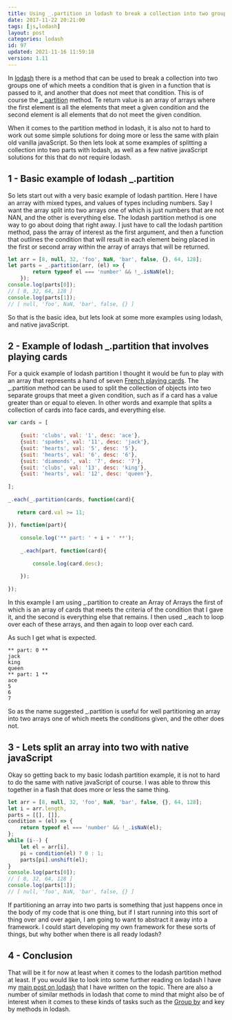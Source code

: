 ```yaml
---
title: Using _.partition in lodash to break a collection into two groups
date: 2017-11-22 20:21:00
tags: [js,lodash]
layout: post
categories: lodash
id: 97
updated: 2021-11-16 11:59:18
version: 1.11
---
```


In [lodash](http://lodash.com/) there is a method that can be used to break a collection into two groups one of which meets a condition that is given in a function that is passed to it, and another that does not meet that condition. This is of course the [\_.partition](https://lodash.com/docs/4.17.4#partition) method. Te return value is an array of arrays where the first element is all the elements that meet a given condition and the second element is all elements that do not meet the given condition.

When it comes to the partition method in lodash, it is also not to hard to work out some simple solutions for doing more or less the same with plain old vanilla javaScript. So then lets look at some examples of splitting a collection into two parts with lodash, as well as a few native javaScript solutions for this that do not require lodash.

<!-- more -->

## 1 - Basic example of lodash \_.partition

So lets start out with a very basic example of lodash partition. Here I have an array with mixed types, and values of types including numbers. Say I want the array split into two arrays one of which is just numbers that are not NAN, and the other is everything else. The lodash partition method is one way to go about doing that right away. I just have to call the lodash partition method, pass the array of interest as the first argument, and then a function that outlines the condition that will result in each element being placed in the first or second array within the array of arrays that will be returned.

```js
let arr = [8, null, 32, 'foo', NaN, 'bar', false, {}, 64, 128];
let parts = _.partition(arr, (el) => {
        return typeof el === 'number' && !_.isNaN(el);
    });
console.log(parts[0]);
// [ 8, 32, 64, 128 ]
console.log(parts[1]);
// [ null, 'foo', NaN, 'bar', false, {} ] 
```

So that is the basic idea, but lets look at some more examples using lodash, and native javaScript.

## 2 - Example of lodash \_.partition that involves playing cards

For a quick example of lodash partition I thought it would be fun to play with an array that represents a hand of seven [French playing cards](https://en.wikipedia.org/wiki/French_playing_cards). The \_.partition method can be used to split the collection of objects into two separate groups that meet a given condition, such as if a card has a value greater than or equal to eleven. In other words and example that splits a collection of cards into face cards, and everything else.

```js
var cards = [
 
    {suit: 'clubs', val: '1', desc: 'ace'},
    {suit: 'spades', val: '11', desc: 'jack'},
    {suit: 'hearts', val: '5', desc: '5'},
    {suit: 'hearts', val: '6', desc: '6'},
    {suit: 'diamonds', val: '7', desc: '7'},
    {suit: 'clubs', val: '13', desc: 'king'},
    {suit: 'hearts', val: '12', desc: 'queen'},
 
];
 
_.each(_.partition(cards, function(card){
 
   return card.val >= 11;
 
}), function(part){
 
    console.log('** part: ' + i + ' **');
 
    _.each(part, function(card){
 
        console.log(card.desc);
 
    });
 
});
```

In this example I am using \_.partition to create an Array of Arrays the first of which is an array of cards that meets the criteria of the condition that I gave it, and the second is everything else that remains. I then used \_.each to loop over each of these arrays, and then again to loop over each card.

As such I get what is expected.
```
** part: 0 **
jack
king
queen
** part: 1 **
ace
5
6
7
```

So as the name suggested \_.partition is useful for well partitioning an array into two arrays one of which meets the conditions given, and the other does not.

## 3 - Lets split an array into two with native javaScript

Okay so getting back to my basic lodash partition example, it is not to hard to do the same with native javaScript of course. I was able to throw this together in a flash that does more or less the same thing.

```js
let arr = [8, null, 32, 'foo', NaN, 'bar', false, {}, 64, 128];
let i = arr.length,
parts = [[], []],
condition = (el) => {
    return typeof el === 'number' && !_.isNaN(el);
};
while (i--) {
    let el = arr[i],
    pi = condition(el) ? 0 : 1;
    parts[pi].unshift(el);
}
console.log(parts[0]);
// [ 8, 32, 64, 128 ]
console.log(parts[1]);
// [ null, 'foo', NaN, 'bar', false, {} ]
```

If partitioning an array into two parts is something that just happens once in the body of my code that is one thing, but if I start running into this sort of thing over and over again, I am going to want to abstract it away into a framework. I could start developing my own framework for these sorts of things, but why bother when there is all ready lodash?

## 4 - Conclusion

That will be it for now at least when it comes to the lodash partition method at least. If you would like to look into some further reading on lodash I have my [main post on lodash](/2019/02/15/lodash) that I have written on the topic. There are also a number of similar methods in lodash that come to mind that might also be of interest when it comes to these kinds of tasks such as the [Group by](/2018/08/02/lodash_groupby/) and key by methods in lodash.